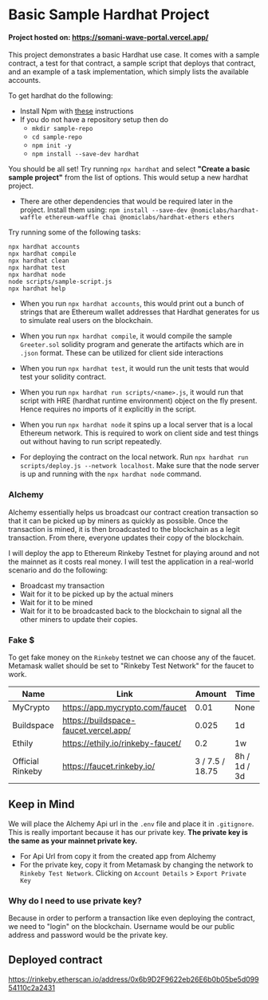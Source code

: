 # Basic Sample Hardhat Project

#### Project hosted on: https://somani-wave-portal.vercel.app/

This project demonstrates a basic Hardhat use case. It comes with a sample contract, a test for that contract, a sample script that deploys that contract, and an example of a task implementation, which simply lists the available accounts.

To get hardhat do the following:
- Install Npm with [these](https://hardhat.org/tutorial/setting-up-the-environment.html) instructions
- If you do not have a repository setup then do 
    - `mkdir sample-repo`
    -  `cd sample-repo`
    - `npm init -y`
    - `npm install --save-dev hardhat`

You should be all set! Try running `npx hardhat` and select **"Create a basic sample project"** from the list of options. This would setup a new hardhat project.

- There are other dependencies that would be required later in the project. Install them using:
`npm install --save-dev @nomiclabs/hardhat-waffle ethereum-waffle chai @nomiclabs/hardhat-ethers ethers`


Try running some of the following tasks:

```shell
npx hardhat accounts
npx hardhat compile
npx hardhat clean
npx hardhat test
npx hardhat node
node scripts/sample-script.js
npx hardhat help
```

- When you run `npx hardhat accounts`, this would print out a bunch of strings that are Ethereum wallet addresses that Hardhat generates for us to simulate real users on the blockchain.

- When you run `npx hardhat compile`, it would compile the sample `Greeter.sol` solidity program and generate the artifacts which are in `.json` format. These can be utilized for client side interactions

- When you run `npx hardhat test`, it would run the unit tests that would test your solidity contract.

- When you run `npx hardhat run scripts/<name>.js`, it would run that script with HRE (hardhat runtime environment) object on the fly present. Hence requires no imports of it explicitly in the script.

- When you run `npx hardhat node` it spins up a local server that is a local Ethereum network. This is required to work on client side and test things out without having to run script repeatedly.

- For deploying the contract on the local network. Run `npx hardhat run scripts/deploy.js --network localhost`. Make sure that the node server is up and running with the `npx hardhat node` command.

### Alchemy

Alchemy essentially helps us broadcast our contract creation transaction so that it can be picked up by miners as quickly as possible. Once the transaction is mined, it is then broadcasted to the blockchain as a legit transaction. From there, everyone updates their copy of the blockchain.

I will deploy the app to Ethereum Rinkeby Testnet for playing around and not the mainnet as it costs real money. I will test the application in a real-world scenario and do the following:
- Broadcast my transaction
- Wait for it to be picked up by the actual miners
- Wait for it to be mined
- Wait for it to be broadcasted back to the blockchain to signal all the other miners to update their copies.

### Fake $

To get fake money on the `Rinkeby` testnet we can choose any of the faucet. Metamask wallet should be set to "Rinkeby Test Network" for the faucet to work.


| Name             | Link                                  | Amount          | Time         |
| ---------------- | ------------------------------------- | --------------- | ------------ |
| MyCrypto         | https://app.mycrypto.com/faucet       | 0.01            | None         |
| Buildspace       | https://buildspace-faucet.vercel.app/ | 0.025           | 1d           |
| Ethily           | https://ethily.io/rinkeby-faucet/     | 0.2             | 1w           |
| Official Rinkeby | https://faucet.rinkeby.io/            | 3 / 7.5 / 18.75 | 8h / 1d / 3d |


## Keep in Mind

We will place the Alchemy Api url in the `.env` file and place it in `.gitignore`. This is really important because it has our private key. 
**The private key is the same as your mainnet private key.**

- For Api Url from copy it from the created app from Alchemy
- For the private key, copy it from Metamask by changing the network to `Rinkeby Test Network`. Clicking on `Account Details` > `Export Private Key`

### Why do I need to use private key?
Because in order to perform a transaction like even deploying the contract, we need to "login" on the blockchain. Username would be our public address and password would be the private key.


## Deployed contract 
https://rinkeby.etherscan.io/address/0x6b9D2F9622eb26E6b0b05be5d09954110c2a2431
